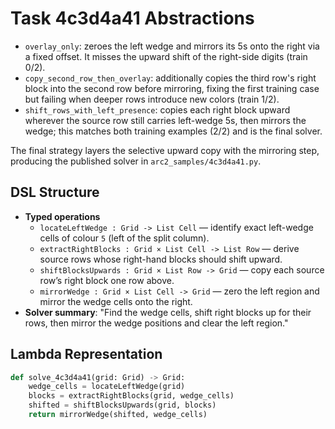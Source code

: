 # Task 4c3d4a41 Abstractions

- `overlay_only`: zeroes the left wedge and mirrors its 5s onto the right via a fixed offset. It misses the upward shift of the right-side digits (train 0/2).
- `copy_second_row_then_overlay`: additionally copies the third row's right block into the second row before mirroring, fixing the first training case but failing when deeper rows introduce new colors (train 1/2).
- `shift_rows_with_left_presence`: copies each right block upward wherever the source row still carries left-wedge 5s, then mirrors the wedge; this matches both training examples (2/2) and is the final solver.

The final strategy layers the selective upward copy with the mirroring step, producing the published solver in `arc2_samples/4c3d4a41.py`.

## DSL Structure
- **Typed operations**
  - `locateLeftWedge : Grid -> List Cell` — identify exact left-wedge cells of colour `5` (left of the split column).
  - `extractRightBlocks : Grid × List Cell -> List Row` — derive source rows whose right-hand blocks should shift upward.
  - `shiftBlocksUpwards : Grid × List Row -> Grid` — copy each source row’s right block one row above.
  - `mirrorWedge : Grid × List Cell -> Grid` — zero the left region and mirror the wedge cells onto the right.
- **Solver summary**: "Find the wedge cells, shift right blocks up for their rows, then mirror the wedge positions and clear the left region."

## Lambda Representation

```python
def solve_4c3d4a41(grid: Grid) -> Grid:
    wedge_cells = locateLeftWedge(grid)
    blocks = extractRightBlocks(grid, wedge_cells)
    shifted = shiftBlocksUpwards(grid, blocks)
    return mirrorWedge(shifted, wedge_cells)
```
